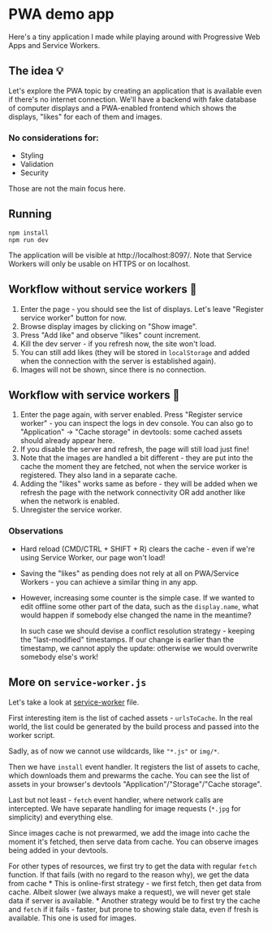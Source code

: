 # PWA demo app

Here's a tiny application I made while playing around with Progressive Web Apps and Service Workers.

## The idea 💡

Let's explore the PWA topic by creating an application that is available even if there's no internet connection. We'll have a backend with fake database of computer displays and a PWA-enabled frontend which shows the displays, "likes" for each of them and images.

### No considerations for:

* Styling
* Validation
* Security

Those are not the main focus here.

## Running

```
npm install
npm run dev
```
The application will be visible at http://localhost:8097/. Note that Service Workers will only be usable on HTTPS or on localhost.

## Workflow without service workers 📵

1) Enter the page - you should see the list of displays. Let's leave "Register service worker" button for now.
1) Browse display images by clicking on "Show image".
1) Press "Add like" and observe "likes" count increment.
1) Kill the dev server - if you refresh now, the site won't load.
1) You can still add likes (they will be stored in `localStorage` and added when the connection with the server is established again).
1) Images will not be shown, since there is no connection.

## Workflow with service workers 🚀

1) Enter the page again, with server enabled. Press "Register service worker" - you can inspect the logs in dev console. You can also go to "Application" -> "Cache storage" in devtools: some cached assets should already appear here.
1) If you disable the server and refresh, the page will still load just fine!
1) Note that the images are handled a bit different - they are put into the cache the moment they are fetched, not when the service worker is registered. They also land in a separate cache.
1) Adding the "likes" works same as before - they will be added when we refresh the page with the network connectivity OR add another like when the network is enabled.
1) Unregister the service worker.

### Observations

* Hard reload (CMD/CTRL + SHIFT + R) clears the cache - even if we're using Service Worker, our page won't load!
* Saving the "likes" as pending does not rely at all on PWA/Service Workers - you can achieve a similar thing in any app.
* However, increasing some counter is the simple case. If we wanted to edit offline some other part of the data, such as the `display.name`, what would happen if somebody else changed the name in the meantime?
    
    In such case we should devise a conflict resolution strategy - keeping the "last-modified" timestamps. If our change is earlier than the timestamp, we cannot apply the update: otherwise we would overwrite somebody else's work! 

## More on `service-worker.js`

Let's take a look at [service-worker](./public/service-worker.js) file.

First interesting item is the list of cached assets - `urlsToCache`. In the real world, the list could be generated by the build process and passed into the worker script.

Sadly, as of now we cannot use wildcards, like `"*.js"` or `img/*`.

Then we have `install` event handler. It registers the list of assets to cache, which downloads them and prewarms the cache. You can see the list of assets in your browser's devtools "Application"/"Storage"/"Cache storage".

Last but not least - `fetch` event handler, where network calls are intercepted. We have separate handling for image requests (`*.jpg` for simplicity) and everything else.

Since images cache is not prewarmed, we add the image into cache the moment it's fetched, then serve data from cache. You can observe images being added in your devtools.

For other types of resources, we first try to get the data with regular `fetch` function. If that fails (with no regard to the reason why), we get the data from cache
    * This is online-first strategy - we first fetch, then get data from cache. Albeit slower (we always make a request), we will never get stale data if server is available.
    * Another strategy would be to first try the cache and `fetch` if it fails - faster, but prone to showing stale data, even if fresh is available. This one is used for images.
